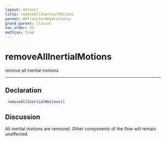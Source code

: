 ```yaml
---
layout: default
title: removeAllInertialMotions
parent: WVTransformHydrostatic
grand_parent: Classes
nav_order: 33
mathjax: true
---
```


#  removeAllInertialMotions

remove all inertial motions


---

## Declaration
```matlab
 removeAllInertialMotions()
```
## Discussion

  All inertial motions are removed. Other components of the flow will remain unaffected.
 
    
